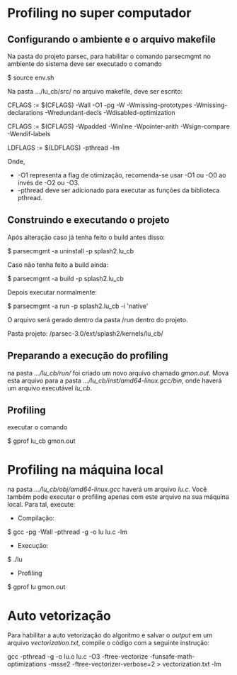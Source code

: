 # Profiling no super computador

## Configurando o ambiente e o arquivo makefile

Na pasta do projeto parsec, para habilitar o comando parsecmgmt no ambiente do sistema deve ser executado o comando

$ source env.sh

Na pasta .../lu_cb/src/ no arquivo makefile, deve ser escrito:

CFLAGS := $(CFLAGS) -Wall -O1 -pg -W -Wmissing-prototypes -Wmissing-declarations -Wredundant-decls -Wdisabled-optimization

CFLAGS := $(CFLAGS) -Wpadded -Winline -Wpointer-arith -Wsign-compare -Wendif-labels

LDFLAGS := $(LDFLAGS) -pthread -lm 

Onde, 

* -O1 representa a flag de otimização, recomenda-se usar -O1 ou -O0 ao invés de -O2 ou -O3.
* -pthread deve ser adicionado para executar as funções da biblioteca pthread.

## Construindo e executando o projeto

Após alteração caso já tenha feito o build antes disso:
 
$ parsecmgmt -a uninstall -p splash2.lu_cb

Caso não tenha feito a build ainda:

$ parsecmgmt -a build -p splash2.lu_cb

Depois executar normalmente: 

$ parsecmgmt -a run -p splash2.lu_cb -i 'native'

O arquivo será gerado dentro da pasta /run dentro do projeto.

Pasta projeto: /parsec-3.0/ext/splash2/kernels/lu_cb/

## Preparando a execução do profiling

na pasta *.../lu_cb/run/* foi criado um novo arquivo chamado *gmon.out*. Mova esta arquivo para a pasta *.../lu_cb/inst/amd64-linux.gcc/bin*, onde haverá um arquivo executável *lu_cb*.

## Profiling

executar o comando 

$ gprof lu_cb gmon.out

# Profiling na máquina local

na pasta *.../lu_cb/obj/amd64-linux.gcc* haverá um arquivo *lu.c*. Você também pode executar o profiling apenas com este arquivo na sua máquina local. Para tal, execute:

* Compilação:

$ gcc -pg -Wall -pthread -g -o lu lu.c -lm

* Execução:

$ ./lu

* Profiling

$ gprof lu gmon.out

# Auto vetorização

Para habilitar a auto vetorização do algoritmo e salvar o _output_ em um arquivo _vectorization.txt_, compile o código com a seguinte instrução:

gcc -pthread -g -o lu.o lu.c -O3 -ftree-vectorize -funsafe-math-optimizations -msse2 -ftree-vectorizer-verbose=2 > vectorization.txt -lm